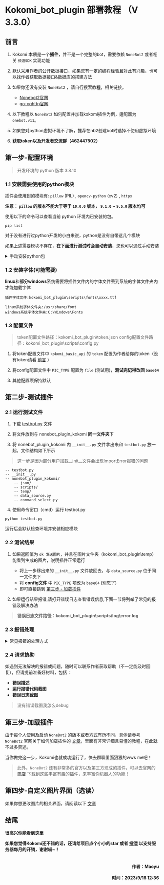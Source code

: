 # Kokomi_bot_plugin 部署教程 （V 3.3.0） 

## 前言

1. Kokomi 本质是一个**插件**，并不是一个完整的bot，需要依赖 `NoneBot2` 或者相关 `频道SDK` 实现功能

2. 默认采用作者的公开数据接口，如果您有一定的编程经验且对此有兴趣，也可以找作者获取数据接口&数据库的搭建方法

3. 如果你还没有安装 `NoneBot2` ，请自行搜索教程，相关链接。

    - [Nonebot2官网](https://v2.nonebot.dev/)
    - [go-cqhttp官网](https://docs.go-cqhttp.org/)

4. 以下教程以 `NoneBot2` 如何配置并加载kokomi插件为例，适配器为 `onebot.v11`。

5. 如果您对python虚拟环境不了解，推荐在nb2创建bot时选择不使用虚拟环境

6. **获取token以及开发者交流群（462447502）**

## 第一步-配置环境

> 开发环境的 python 版本 3.8.10

### 1.1 安装需要使用的python模块

插件会使用到的模块有: `pillow` (PIL) , `opencv-python` (cv2) , `httpx`

**注意： `pillow` 的版本不能大于等于 `10.0.0` 版本， `9.1.0` ~ `9.5.0` 版本均可**

使用以下的命令可以查看当前 python 环境内已安装的包。
```
pip list
```
对于没有进行过python开发的小白来说，python是没有自带这几个模块

如果上述需要模块不存在，**在下面进行测试时会自动安装**，您也可以通过手动安装

<details>
<summary>手动安装python包</summary>

特别注意：如果使用了虚拟环境，请在虚拟环境内安装相关模块，需要先进入虚拟环境再安装python包(所以小白不建议使用虚拟环境)

```
# 安装指定模块
pip install 模块名

# 安装指定模块的指定版本
pip install 模块名==指定版本号

# 卸载指定模块
pip uninstall 模块名

# 示例
pip install pillow==9.5.0
```
当系统中同时存在多个 Python 版本时，可能会存在多个 pip 版本

当执行 pip install 命令时没有指定 Python 解释器时，pip 是与默认 Python 版本关联的

为了确保在多个 Python 版本的环境中正确安装和使用软件包，最好明确指定要使用的 Python 和 pip 版本。

</details>


### 1.2 安装字体(可能需要)


**linux**和**部分windows**系统需要将插件文件内的字体文件丢到系统的字体文件夹内才能加载字体

```
插件字体文件:kokomi_bot_plugin\seripts\fonts\xxxx.ttf

linux系统字体文件夹:/usr/share/font
windows系统字体文件夹:C:\Windows\Fonts
```

### 1.3 配置文件

> token配置文件路径：kokomi_bot_plugin\token.json
> config配置文件路径：kokomi_bot_plugin\scripts\config.py

1. 将token配置文件中 `kokomi_basic_api` 的 `token` 配置为作者给你的token（没有token请看 [前言](#前言) ）

2. 将config配置文件中 `PIC_TYPE` 配置为 `file` (测试用)，**测试完记得改回 `base64`**

3. 其他配置项保持默认

## 第二步-测试插件

### 2.1 运行测试文件

1. 下载 [testbot.py](https://github.com/SangonomiyaKoko/nonebot_plugin_kokomi/blob/main/testbot.py) 文件

2. 将文件放到与 nonebot_plugin_kokomi **同一文件夹**下

3. 将 nonebot_plugin_kokomi 内 `__init__.py` 文件拿出来和 `testbot.py` 放一起，文件结构如下所示

> 这一步是因为部分用户加载__init__文件会出现ImportError报错的问题

```
-- testbot.py
-- __init__.py
-- nonebot_plugin_kokomi/
    -- json/
    -- scripts/
    -- temp/ 
    -- data_source.py   
    -- command_select.py
```

4. 使用命令窗口（cmd）运行 testbot.py

```
python testbot.py
```

运行后会默认检查环境并安装相应模块

### 2.2 测试结果

1. 如果返回值为 `ok 发送图片`，并且在图片文件夹（kokomi_bot_plugin\temp）能看到生成的图片，说明插件正常运行
    - 将上一步移出来的 `__init__.py` 文件放回去，与 `data_source.py` 位于同一文件夹下
    - 将 **config文件** 中 `PIC_TYPE` 项改为 `base64` (别忘了)
    - 即可直接跳到 [第三步 - 加载插件](#第三步-加载插件)

2. 如果运行结果报错,请打开错误日志查看错误信息,下面一节将列举了常见的报错及解决办法

> **错误日志文件路径：kokomi_bot_plugin\scripts\log\error.log**

### 2.3 报错处理
<details>
<summary>常见报错的处理方式</summary>
1.程序运行返回值为

```json
{
    "status": "info", 
    "message": "当前token不可用，请联系作者申请接口token"
}
```

- 解决办法：检查config文件是否正确配置token

2.程序运行返回值为

```json
{
    "status": "info", 
    "message": "数据接口请求失败\\网络请求超时,请稍后重试"
}
```
- 解决办法：检查网络是否正常或者是否使用了VPN软件


3.运行提示:
```
ImportError:no module named cv2/pil/httpx
```
- 解决办法：检查 python 环境内是否正确安装了对应的包，如安装过依然报错请检查是否为存在多个 python 版本或nb2使用虚拟环境导致的

4.运行提示：
```
OSError:cannot open resource
```
- 解决办法：系统未安装字体导致，按照 **1.2 安装字体** 操作即可

5.运行提示 `程序内部错误` ,查看错误日志提示为：
```
AttributeError: module font has no attribute getsize
```
- 解决办法：`pillow` 版本不支持，请更改为 `9.1.0` ~ `9.5.0` 版本
</details>


### 2.4 请求协助

如遇到无法解决的报错或问题，随时可以联系作者获取帮助（不一定能及时回复），但请提前准备好材料，包括：
- **错误描述**
- **运行报错代码截图**
- **错误日志截图**

> 没有错误截图我怎么debug

## 第三步-加载插件

由于每个人使用及启动 `NoneBot2` 的版本或者方式有所不同，具体请参考 `NoneBot2` 官网关于如何加载插件的 [文章](https://nonebot.dev/docs/tutorial/create-plugin)，里面有非常详细且易懂的教程，在此就不过多赘述。

当你做完这一步，Kokomi也就成功运行了，快去群聊里面狠狠的wws me吧！

> 此外，`NoneBot2` 还有非常多的官方以及第三方现成的插件，可以去官网的 [商店](https://nonebot.dev/store) 下载到这些丰富有趣的插件，来丰富你机器人的功能！

## 第四步-自定义图片界面（选读）

如果你想更改图片的相关界面，请阅读以下 [文章](https://github.com/SangonomiyaKoko/Kokomibot_docs/blob/main/docs/picture.md)

## 结尾

**很高兴你能看到这里**

**如果您觉得Kokomi还不错的话，还请给项目点个小小的star 或者 [投喂](http://www.wows-coral.com/article/Introduction.html#%E8%B5%9E%E5%8A%A9%E9%80%9A%E9%81%93) 以支持服务器每月的开销，谢谢喵~！**

<h4 class='text'>
    <br>
        作者：Maoyu          
    </br>
    <br>
        时间：2023/9/18 12:36
    </br>
</h4>
<style>
    .text {
        text-align: right;
    }
</style>

</h4>



